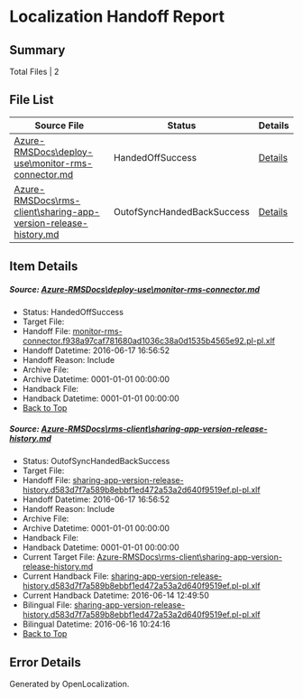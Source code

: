 # <a name='report-top'></a> Localization Handoff Report

## Summary
 Total Files | 2

## File List
 Source File | Status | Details 
 ----------- | ------ | ------- 
 [Azure-RMSDocs\deploy-use\monitor-rms-connector.md](https://github.com/Microsoft/Azure-RMSDocs-pr/blob/e8b54c8d26d1a94c7e9c566d00bbb0f1a92874df/Azure-RMSDocs/deploy-use/monitor-rms-connector.md) | HandedOffSuccess | [Details](#6a418a057fc922d578f4112fcea3a8dbdc5b61dc30)
 [Azure-RMSDocs\rms-client\sharing-app-version-release-history.md](https://github.com/Microsoft/Azure-RMSDocs-pr/blob/b19eadd408837ebcd77b3ae2f9520f5286fcf41f/Azure-RMSDocs/rms-client/sharing-app-version-release-history.md) | OutofSyncHandedBackSuccess | [Details](#cad9d01735d8e649875bc6bba73d29573891e1d8367)

## Item Details
##### <a name='6a418a057fc922d578f4112fcea3a8dbdc5b61dc30'></a> Source: [Azure-RMSDocs\deploy-use\monitor-rms-connector.md](https://github.com/Microsoft/Azure-RMSDocs-pr/blob/e8b54c8d26d1a94c7e9c566d00bbb0f1a92874df/Azure-RMSDocs/deploy-use/monitor-rms-connector.md)
* Status: HandedOffSuccess
* Target File: 
* Handoff File: [monitor-rms-connector.f938a97caf781680ad1036c38a0d1535b4565e92.pl-pl.xlf](https://github.com/Microsoft/EM.handoff/blob/775767f901e84a2292956ff165ace2b0454d9715/ol-handoff/Microsoft/Azure-RMSDocs-pr.pl-pl/master/monitor-rms-connector.f938a97caf781680ad1036c38a0d1535b4565e92.pl-pl.xlf)
* Handoff Datetime: 2016-06-17 16:56:52
* Handoff Reason: Include
* Archive File: 
* Archive Datetime: 0001-01-01 00:00:00
* Handback File: 
* Handback Datetime: 0001-01-01 00:00:00
* [Back to Top](#report-top)

##### <a name='cad9d01735d8e649875bc6bba73d29573891e1d8367'></a> Source: [Azure-RMSDocs\rms-client\sharing-app-version-release-history.md](https://github.com/Microsoft/Azure-RMSDocs-pr/blob/b19eadd408837ebcd77b3ae2f9520f5286fcf41f/Azure-RMSDocs/rms-client/sharing-app-version-release-history.md)
* Status: OutofSyncHandedBackSuccess
* Target File: 
* Handoff File: [sharing-app-version-release-history.d583d7f7a589b8ebbf1ed472a53a2d640f9519ef.pl-pl.xlf](https://github.com/Microsoft/EM.handoff/blob/775767f901e84a2292956ff165ace2b0454d9715/ol-handoff/Microsoft/Azure-RMSDocs-pr.pl-pl/master/sharing-app-version-release-history.d583d7f7a589b8ebbf1ed472a53a2d640f9519ef.pl-pl.xlf)
* Handoff Datetime: 2016-06-17 16:56:52
* Handoff Reason: Include
* Archive File: 
* Archive Datetime: 0001-01-01 00:00:00
* Handback File: 
* Handback Datetime: 0001-01-01 00:00:00
* Current Target File: [Azure-RMSDocs\rms-client\sharing-app-version-release-history.md](https://github.com/Microsoft/Azure-RMSDocs-pr.pl-pl/blob/39c8e7d7c0eab0c580b3851f41e731fe602884e9/Azure-RMSDocs/rms-client/sharing-app-version-release-history.md)
* Current Handback File: [sharing-app-version-release-history.d583d7f7a589b8ebbf1ed472a53a2d640f9519ef.pl-pl.xlf](https://github.com/Microsoft/EM.handback/blob/03b4593308d7e4e7c8b46306c1a628d405c64338/ol-handback/Microsoft/Azure-RMSDocs-pr.pl-pl/master/sharing-app-version-release-history.d583d7f7a589b8ebbf1ed472a53a2d640f9519ef.pl-pl.xlf)
* Current Handback Datetime: 2016-06-14 12:49:50
* Bilingual File: [sharing-app-version-release-history.d583d7f7a589b8ebbf1ed472a53a2d640f9519ef.pl-pl.xlf](https://github.com/Microsoft/EM.handback/blob/03b4593308d7e4e7c8b46306c1a628d405c64338/ol-handback/Microsoft/Azure-RMSDocs-pr.pl-pl/master/sharing-app-version-release-history.d583d7f7a589b8ebbf1ed472a53a2d640f9519ef.pl-pl.xlf)
* Bilingual Datetime: 2016-06-16 10:24:16
* [Back to Top](#report-top)


## Error Details

Generated by OpenLocalization.
